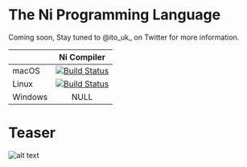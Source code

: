 # The Ni Programming Language
Coming soon, Stay tuned to @ito_uk_ on Twitter for more information.

| | **Ni Compiler** |
| --- |:---:|
| macOS | [![Build Status](https://travis-ci.org/ITOUK/The-Ni-Programming-Language.svg?branch=master)](https://travis-ci.org/ITOUK/The-Ni-Programming-Language) |
| Linux | [![Build Status](https://travis-ci.org/ITOUK/The-Ni-Programming-Language.svg?branch=linux-build)](https://travis-ci.org/ITOUK/The-Ni-Programming-Language) |
| Windows | NULL |

# Teaser

![alt text](https://raw.githubusercontent.com/ITOUK/Untitled/master/teaser.png "Teaser")

